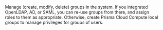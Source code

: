 Manage (create, modify, delete) groups in the system.
If you integrated OpenLDAP, AD, or SAML, you can re-use groups from there, and assign roles to them as appropriate.
Otherwise, create Prisma Cloud Compute local groups to manage privileges for groups of users.
